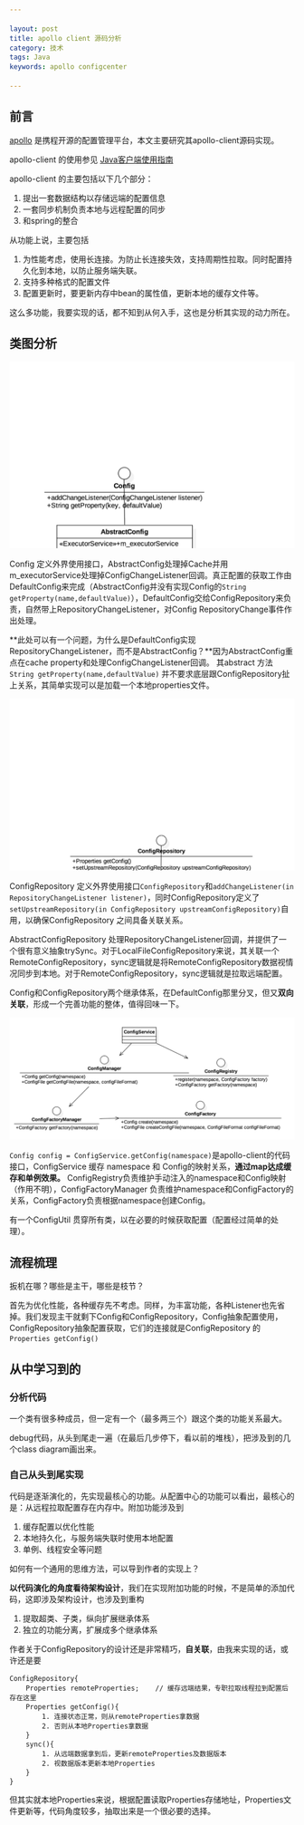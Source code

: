 ```yaml
---

layout: post
title: apollo client 源码分析
category: 技术
tags: Java
keywords: apollo configcenter

---
```


## 前言

[apollo](https://github.com/ctripcorp/apollo) 是携程开源的配置管理平台，本文主要研究其apollo-client源码实现。

apollo-client 的使用参见 [Java客户端使用指南](https://github.com/ctripcorp/apollo/wiki/Java%E5%AE%A2%E6%88%B7%E7%AB%AF%E4%BD%BF%E7%94%A8%E6%8C%87%E5%8D%97)

apollo-client 的主要包括以下几个部分：

1. 提出一套数据结构以存储远端的配置信息
2. 一套同步机制负责本地与远程配置的同步
3. 和spring的整合

从功能上说，主要包括

1. 为性能考虑，使用长连接。为防止长连接失效，支持周期性拉取。同时配置持久化到本地，以防止服务端失联。
2. 支持多种格式的配置文件
3. 配置更新时，要更新内存中bean的属性值，更新本地的缓存文件等。

这么多功能，我要实现的话，都不知到从何入手，这也是分析其实现的动力所在。

## 类图分析

![](/public/upload/java/apollo_client_config.png)

Config 定义外界使用接口，AbstractConfig处理掉Cache并用m_executorService处理掉ConfigChangeListener回调。真正配置的获取工作由DefaultConfig来完成（AbstractConfig并没有实现Config的`String getProperty(name,defaultValue)`），DefaultConfig交给ConfigRepository来负责，自然带上RepositoryChangeListener，对Config RepositoryChange事件作出处理。

**此处可以有一个问题，为什么是DefaultConfig实现RepositoryChangeListener，而不是AbstractConfig？**因为AbstractConfig重点在cache property和处理ConfigChangeListener回调。 其abstract 方法`String getProperty(name,defaultValue)` 并不要求底层跟ConfigRepository扯上关系，其简单实现可以是加载一个本地properties文件。

![](/public/upload/java/apollo_client_config_repository.png)

ConfigRepository 定义外界使用接口`ConfigRepository`和`addChangeListener(in RepositoryChangeListener listener)`，同时ConfigRepository定义了`setUpstreamRepository(in ConfigRepository upstreamConfigRepository)`自用，以确保ConfigRepository 之间具备关联关系。

AbstractConfigRepository 处理RepositoryChangeListener回调，并提供了一个很有意义抽象trySync。对于LocalFileConfigRepository来说，其关联一个RemoteConfigRepository，sync逻辑就是将RemoteConfigRepository数据视情况同步到本地。对于RemoteConfigRepository，sync逻辑就是拉取远端配置。

Config和ConfigRepository两个继承体系，在DefaultConfig那里分叉，但又**双向关联**，形成一个完善功能的整体，值得回味一下。

![](/public/upload/java/apollo_client_config_service.png)

`Config config = ConfigService.getConfig(namespace)`是apollo-client的代码接口，ConfigService 缓存 namespace 和 Config的映射关系，**通过map达成缓存和单例效果。** ConfigRegistry负责维护手动注入的namespace和Config映射（作用不明），ConfigFactoryManager 负责维护namespace和ConfigFactory的关系，ConfigFactory负责根据namespace创建Config。

有一个ConfigUtil 贯穿所有类，以在必要的时候获取配置（配置经过简单的处理）。

## 流程梳理

扳机在哪？哪些是主干，哪些是枝节？

首先为优化性能，各种缓存先不考虑。同样，为丰富功能，各种Listener也先省掉。我们发现主干就剩下Config和ConfigRepository，Config抽象配置使用，ConfigRepository抽象配置获取，它们的连接就是ConfigRepository 的`Properties getConfig()`

## 从中学习到的


### 分析代码

一个类有很多种成员，但一定有一个（最多两三个）跟这个类的功能关系最大。

debug代码，从头到尾走一遍（在最后几步停下，看以前的堆栈），把涉及到的几个class diagram画出来。

### 自己从头到尾实现

代码是逐渐演化的，先实现最核心的功能。从配置中心的功能可以看出，最核心的是：从远程拉取配置存在内存中。附加功能涉及到

1. 缓存配置以优化性能
2. 本地持久化，与服务端失联时使用本地配置
3. 单例、线程安全等问题

如何有一个通用的思维方法，可以导到作者的实现上？

**以代码演化的角度看待架构设计**，我们在实现附加功能的时候，不是简单的添加代码，这即涉及架构设计，也涉及到重构

1. 提取超类、子类，纵向扩展继承体系
2. 独立的功能分离，扩展成多个继承体系

作者关于ConfigRepository的设计还是非常精巧，**自关联**，由我来实现的话，或许还是要

	ConfigRepository{
		Properties remoteProperties;	// 缓存远端结果，专职拉取线程拉到配置后存在这里
		Properties getConfig(){
			1. 连接状态正常，则从remoteProperties拿数据
			2. 否则从本地Properties拿数据
		}
		sync(){
			1. 从远端数据拿到后，更新remoteProperties及数据版本
			2. 视数据版本更新本地Properties
		}
	}
	
但其实就本地Properties来说，根据配置读取Properties存储地址，Properties文件更新等，代码角度较多，抽取出来是一个很必要的选择。